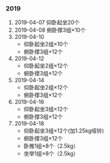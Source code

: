 ### 2019
1. 2019-04-07 仰卧起坐20个
2. 2019-04-08 俯卧撑3组×10个
3. 2019-04-10 
	- 仰卧起坐2组×10个
	- 俯卧撑3组×12个
4. 2019-04-12
	- 仰卧起坐2组×12个
	- 俯卧撑3组×12个
5. 2019-04-14
	- 仰卧起坐2组×12个
	- 俯卧撑3组×12个
6. 2019-04-16
	- 仰卧起坐3组×12个
	- 俯卧撑3组×12个
7. 2019-04-18
	- 仰卧起坐3组×12个(加1.25kg哑铃)
	- 俯卧撑3组×12个
	- 卧推1组×8个（2.5kg）
	- 坐举1组×8个（2.5kg）